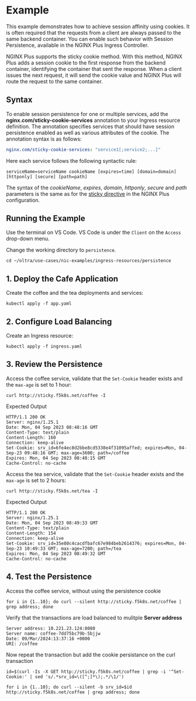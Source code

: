 # Example

This example demonstrates how to achieve session affinity using cookies.
It is often required that the requests from a client are always passed to the same backend container. You can enable such behavior with Session Persistence, available in the NGINX Plus Ingress Controller.

NGINX Plus supports the sticky cookie method. With this method, NGINX Plus adds a session cookie to the first response from the backend container, identifying the container that sent the response. When a client issues the next request, it will send the cookie value and NGINX Plus will route the request to the same container.

## Syntax

To enable session persistence for one or multiple services, add the **nginx.com/sticky-cookie-services** annotation to your Ingress resource definition. The annotation specifies services that should have session persistence enabled as well as various attributes of the cookie. The annotation syntax is as follows:

```yaml
nginx.com/sticky-cookie-services: "service1[;service2;...]"
```

Here each service follows the following syntactic rule:

```text
serviceName=serviceName cookieName [expires=time] [domain=domain] [httponly] [secure] [path=path]
```

The syntax of the *cookieName*, *expires*, *domain*, *httponly*, *secure* and *path* parameters is the same as for the
[sticky directive](https://nginx.org/en/docs/http/ngx_http_upstream_module.html#sticky) in the NGINX Plus configuration.


## Running the Example

Use the terminal on VS Code. VS Code is under the `Client` on the `Access` drop-down menu. 

Change the working directory to `persistence`.
```
cd ~/oltra/use-cases/nic-examples/ingress-resources/persistence
```

## 1. Deploy the Cafe Application

Create the coffee and the tea deployments and services:
```
kubectl apply -f app.yaml
```

## 2. Configure Load Balancing

Create an Ingress resource:
```
kubectl apply -f ingress.yaml
```

## 3. Review the Persistence

Access the coffee service, validate that the `Set-Cookie` header exists and the `max-age` is set to 1 hour:
```
curl http://sticky.f5k8s.net/coffee -I
```

Expected Output
```
HTTP/1.1 200 OK
Server: nginx/1.25.1
Date: Mon, 04 Sep 2023 08:48:16 GMT
Content-Type: text/plain
Content-Length: 160
Connection: keep-alive
Set-Cookie: srv_id=6fe4ec8d2bbe8cd5338e4f31095affed; expires=Mon, 04-Sep-23 09:48:16 GMT; max-age=3600; path=/coffee
Expires: Mon, 04 Sep 2023 08:48:15 GMT
Cache-Control: no-cache
```

Access the tea service, validate that the `Set-Cookie` header exists and the `max-age` is set to 2 hours:
```
curl http://sticky.f5k8s.net/tea -I
```

 Expected Output
```
HTTP/1.1 200 OK
Server: nginx/1.25.1
Date: Mon, 04 Sep 2023 08:49:33 GMT
Content-Type: text/plain
Content-Length: 154
Connection: keep-alive
Set-Cookie: srv_id=35e80c4cacdfbafc67e984beb2614376; expires=Mon, 04-Sep-23 10:49:33 GMT; max-age=7200; path=/tea
Expires: Mon, 04 Sep 2023 08:49:32 GMT
Cache-Control: no-cache
```


## 4. Test the Persistence

Access the coffee service, without using the persistence cookie
```
for i in {1..10}; do curl --silent http://sticky.f5k8s.net/coffee | grep address; done
```

Verify that the transactions are load balanced to mulitple **Server address**
```
Server address: 10.221.23.124:8080
Server name: coffee-7dd75bc79b-5bjjw
Date: 09/Mar/2024:13:37:16 +0000
URI: /coffee
```

Now repeat the transaction but add the cookie persistance on the curl transaction

```
id=$(curl -Is -X GET http://sticky.f5k8s.net/coffee | grep -i '^Set-Cookie:' | sed 's/.*srv_id=\([^;]*\);.*/\1/')

for i in {1..10}; do curl --silent -b srv_id=$id  http://sticky.f5k8s.net/coffee | grep address; done

```
